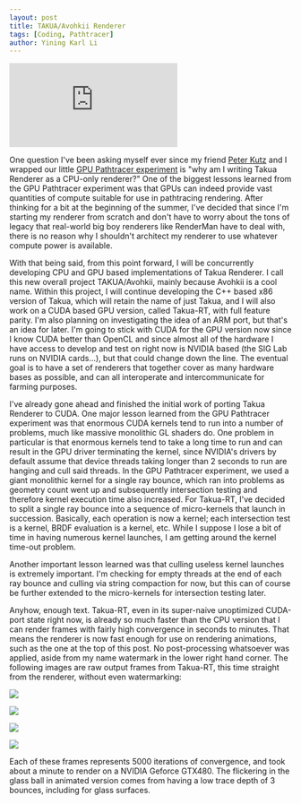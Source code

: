 ```yaml
---
layout: post
title: TAKUA/Avohkii Renderer
tags: [Coding, Pathtracer]
author: Yining Karl Li
---
```


<p><div class='embed-container'><iframe src='https://player.vimeo.com/video/53735318' frameborder='0' allow="fullscreen; picture-in-picture; encrypted-media">Takua-RT "Orbital" Demo</iframe></div></p>

One question I've been asking myself ever since my friend [Peter Kutz](http://peterkutz.com/) and I wrapped our little [GPU Pathtracer experiment](http://gpupathtracer.blogspot.com/) is "why am I writing Takua Renderer as a CPU-only renderer?" One of the biggest lessons learned from the GPU Pathtracer experiment was that GPUs can indeed provide vast quantities of compute suitable for use in pathtracing rendering. After thinking for a bit at the beginning of the summer, I've decided that since I'm starting my renderer from scratch and don't have to worry about the tons of legacy that real-world big boy renderers like RenderMan have to deal with, there is no reason why I shouldn't architect my renderer to use whatever compute power is available.

With that being said, from this point forward, I will be concurrently developing CPU and GPU based implementations of Takua Renderer. I call this new overall project TAKUA/Avohkii, mainly because Avohkii is a cool name. Within this project, I will continue developing the C++ based x86 version of Takua, which will retain the name of just Takua, and I will also work on a CUDA based GPU version, called Takua-RT, with full feature parity. I'm also planning on investigating the idea of an ARM port, but that's an idea for later. I'm going to stick with CUDA for the GPU version now since I know CUDA better than OpenCL and since almost all of the hardware I have access to develop and test on right now is NVIDIA based (the SIG Lab runs on NVIDIA cards...), but that could change down the line. The eventual goal is to have a set of renderers that together cover as many hardware bases as possible, and can all interoperate and intercommunicate for farming purposes.

I've already gone ahead and finished the initial work of porting Takua Renderer to CUDA. One major lesson learned from the GPU Pathtracer experiment was that enormous CUDA kernels tend to run into a number of problems, much like massive monolithic GL shaders do. One problem in particular is that enormous kernels tend to take a long time to run and can result in the GPU driver terminating the kernel, since NVIDIA's drivers by default assume that device threads taking longer than 2 seconds to run are hanging and cull said threads. In the GPU Pathtracer experiment, we used a giant monolithic kernel for a single ray bounce, which ran into problems as geometry count went up and subsequently intersection testing and therefore kernel execution time also increased. For Takua-RT, I've decided to split a single ray bounce into a sequence of micro-kernels that launch in succession. Basically, each operation is now a kernel; each intersection test is a kernel, BRDF evaluation is a kernel, etc. While I suppose I lose a bit of time in having numerous kernel launches, I am getting around the kernel time-out problem.

Another important lesson learned was that culling useless kernel launches is extremely important. I'm checking for empty threads at the end of each ray bounce and culling via string compaction for now, but this can of course be further extended to the micro-kernels for intersection testing later.

Anyhow, enough text. Takua-RT, even in its super-naive unoptimized CUDA-port state right now, is already so much faster than the CPU version that I can render frames with fairly high convergence in seconds to minutes. That means the renderer is now fast enough for use on rendering animations, such as the one at the top of this post. No post-processing whatsoever was applied, aside from my name watermark in the lower right hand corner. The following images are raw output frames from Takua-RT, this time straight from the renderer, without even watermarking:

[![]({{site.url}}/content/images/2012/Sep/animTest.1.png)]({{site.url}}/content/images/2012/Sep/animTest.1.png)

[![]({{site.url}}/content/images/2012/Sep/animTest.60.png)]({{site.url}}/content/images/2012/Sep/animTest.60.png)

[![]({{site.url}}/content/images/2012/Sep/animTest.100.png)]({{site.url}}/content/images/2012/Sep/animTest.100.png)

[![]({{site.url}}/content/images/2012/Sep/animTest.169.png)]({{site.url}}/content/images/2012/Sep/animTest.169.png)

Each of these frames represents 5000 iterations of convergence, and took about a minute to render on a NVIDIA Geforce GTX480. The flickering in the glass ball in animated version comes from having a low trace depth of 3 bounces, including for glass surfaces.
